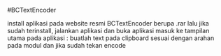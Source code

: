 #BCTextEncoder

install aplikasi pada website resmi BCTextEncoder berupa .rar
lalu jika sudah terinstall, jalankan aplikasi dan buka aplikasi
masuk ke tampilan utama pada aplikasi :
buatlah text pada clipboard sesuai dengan arahan pada modul dan jika sudah tekan encode 

